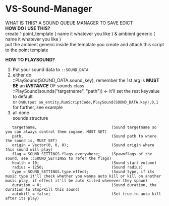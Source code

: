 # VS-Sound-Manager
 WHAT IS THIS? A SOUND QUEUE MANAGER TO SAVE EDICT  
 **HOW DO I USE THIS?**  
 create 1 point_template ( name it whatever you like ) & ambient generic ( name it whatever you like )  
 put the ambient generic inside the template you create and attach this script to the point template  

 **HOW TO PLAYSOUND?**
 1. Put your sound data to `::SOUND_DATA`
 2. either do  
    ::PlaySound(SOUND_DATA.sound_key), remember the 1st arg is **MUST BE** an ***INSTANCE*** OF sounds class  
    ::PlaySound(sounds("targetname", "path")) <- it'll set the rest keyvalue to default  
    or `OnOutput an_entity,RunScriptCode,PlaySound(SOUND_DATA.key),0,1`  
 for further, see example  
 3. all done  
 sounds structure
 ```
    targetname,                                 (Sound targetname so you can always control them ingame, MUST SET)
    path,                                       (Sound path to where the sound is, MUST SET)
    origin = Vector(0, 0, 0);                   (Sound origin where this sound will play)
    flag = SOUND_SETTINGS.flags.everywhere;     (Spawnflags of the sound, see ::SOUND_SETTINGS to refer the flags)
    health = 10;                                (Sound start volume)
    radius = 1250;                              (Sound radius)
    type = SOUND_SETTINGS.type.effect;          (Sound type, if its music type it'll check whether you wanna auto kill or kill on another music play, if effect it'll be auto killed whenever they spawn)
    duration = 0;                               (Sound duration, the duration to Stop/Kill this sound)
    autokill = false;                           (Set true to auto kill after its play)
```

